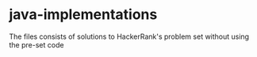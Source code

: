 # java-implementations
The files consists of solutions to HackerRank's problem set without using the pre-set code
